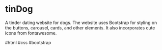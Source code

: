 # tinDog
A tinder dating website for dogs. The website uses Bootstrap for styling on the buttons, carousel, cards, and other elements. It also incorporates cute icons from 
fontawesome.

#html #css #bootstrap

